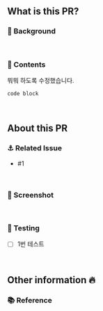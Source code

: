 <!--
  풀 리퀘스트 제목은 아래와 같이 해주세요!
  [<이슈 번호>]<제목>
  ex: [#167] 예약 취소 구현
-->

<!-- 리뷰어는 Optional, 담당자 (자신), 라벨 설정했는지 확인하세요 -->
## What is this PR? 

### 🚀 Background
<!-- 어떤 걸 고치고 pr을 했는지 간단하게 -->

<br>

### 🥥 Contents
<!--
  코드, 개발 관점에서 어떤걸 고쳤는지 상세하게 사진같은걸 넣어도 된다.
  pr 보는 사람이 따로 정보를 안 찾아봐도 되게 적는게 이상적
-->

뭐뭐 하도록 수정했습니다.

```
code block
```
<br>

## About this PR

### ⚓ Related Issue
<!-- 이슈 번호를 적어주면 되고, close 같은 자동 닫힘을 등록하여도 된다. -->
- #1

<br>

### 📸 Screenshot
<!-- 
  움짤을 넣어주는게 가장 좋고, 왠만하면 용량을 작게 만든다. 기록하면 나중에 보기 좋다.
  뷰를 그린 경우 완성된 화면의 스크린샷을 같이 첨부해주세요.
  적절한 사이즈로 첨부하는 코드 👇
  <img width="300" alt="" src="이미지URL">  
-->

<br>

### 🧪 Testing
<!-- 테스트 방법이나, 테스트 한 목록들을 적는다. -->

- [ ] 1번 테스트

<br>

## Other information 🔥
<!-- 기타 참고사항이 있다면 작성해줍니다. -->

### 📚 Reference
<!-- 자신이 참조한 정보의 출처를 적는다. -->

<br>
